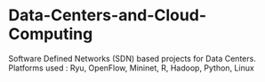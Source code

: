 # Data-Centers-and-Cloud-Computing
Software Defined Networks (SDN) based projects for Data Centers. 
Platforms used : Ryu, OpenFlow, Mininet, R, Hadoop, Python, Linux
